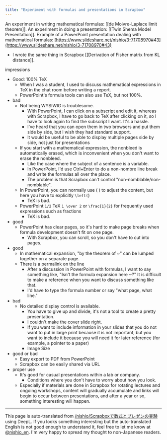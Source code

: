 ```yaml
---
title: "Experiment with formulas and presentations in Scrapbox"
---
```


An experiment in writing mathematical formulas: [[de Moivre-Laplace limit theorem]].
An experiment in doing a presentation: [[Twin Shema Model Presentation]].
Example of a PowerPoint presentation dealing with mathematical formulas: [https://www.slideshare.net/nishio/3-71708970#43](https://www.slideshare.net/nishio/3-71708970#43)
- I wrote the same thing in Scrapbox [[Derivation of Fisher matrix from KL distance]].

impressions
- Good: 100% TeX
    - When I was a student, I used to discuss mathematical expressions in TeX in the chat room before writing a report.
    - PowerPoint's formula tools can also use TeX, but not 100%.
- bad
    - Not being WYSIWIG is troublesome.
        - With PowerPoint, I can click on a subscript and edit it, whereas with Scrapbox, I have to go back to TeX after clicking on it, so I have to look again to find the subscript I want. It's a hassle.
        - I've heard that you can open them in two browsers and put them side by side, but I wish they had standard support.
        - It would be useful to be able to display multiple pages side by side, not just for presentations
    - If you start with a mathematical expression, the nonbleed is automatically erased, which is inconvenient when you don't want to erase the nonbleed.
        - Like the case where the subject of a sentence is a variable.
        - In PowerPoint, I'd use Ctrl+Enter to do a non-nombre line break and write the formulas all over the place.
        - The problem is that Scrapbox can't control "non-nomblable/non-nomblable".
    - In PowerPoint, you can normally use ( ) to adjust the content, but here you have to explicitly `\left(`)
        - TeX is bad.
    - PowerPoint `1/2` TeX `1 \over 2` or `\frac{1}{2}` for frequently used expressions such as fractions
        - TeX is bad.
- good
    - PowerPoint has clear pages, so it's hard to make page breaks when formula development doesn't fit on one page.
        - With Scrapbox, you can scroll, so you don't have to cut into pages.
- good
    - In mathematical expansion, "by the theorem of ~" can be lumped together on a separate page.
    - There is a permalink on the line
        - After a discussion in PowerPoint with formulas, I want to say something like, "Isn't the formula expansion here ~?" It is difficult to make a reference when you want to discuss something like that.
        - I'd have to type the formula number or say "what page, what line."
- bad
    - No detailed display control is available.
        - You have to give up and divide, it's not a tool to create a pretty presentation.
        - I couldn't make the cover slide right.
        - If you want to include information in your slides that you do not want to put in large print because it is not important, but you want to include it because you will need it for later reference (for example, a pointer to a paper)
        - Image Size
- good or bad
    - Easy export to PDF from PowerPoint
    - Scrapbox can be easily shared via URL
- proper use
    - It's good for casual presentations within a lab or company.
        - Conditions where you don't have to worry about how you look.
    - Especially if materials are done in Scrapbox for rotating lectures and ongoing workshops, content will gradually accumulate and links will begin to occur between presentations, and after a year or so, something interesting will happen.

---
This page is auto-translated from [/nishio/Scrapboxで数式とプレゼンの実験](https://scrapbox.io/nishio/Scrapboxで数式とプレゼンの実験) using DeepL. If you looks something interesting but the auto-translated English is not good enough to understand it, feel free to let me know at [@nishio_en](https://twitter.com/nishio_en). I'm very happy to spread my thought to non-Japanese readers.